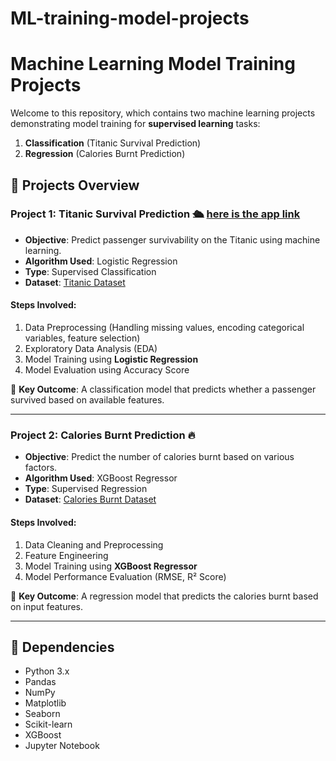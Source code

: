 # ML-training-model-projects

# Machine Learning Model Training Projects

Welcome to this repository, which contains two machine learning projects demonstrating model training for **supervised learning** tasks:
1. **Classification** (Titanic Survival Prediction)
2. **Regression** (Calories Burnt Prediction)

## 🚀 Projects Overview

### **Project 1: Titanic Survival Prediction** 🛳️ [here is the app link](https://titanic-aryx.streamlit.app/)
- **Objective**: Predict passenger survivability on the Titanic using machine learning.
- **Algorithm Used**: Logistic Regression
- **Type**: Supervised Classification
- **Dataset**: [Titanic Dataset](https://www.kaggle.com/c/titanic)

#### **Steps Involved**:
1. Data Preprocessing (Handling missing values, encoding categorical variables, feature selection)
2. Exploratory Data Analysis (EDA)
3. Model Training using **Logistic Regression**
4. Model Evaluation using Accuracy Score

📌 **Key Outcome**: A classification model that predicts whether a passenger survived based on available features.

---

### **Project 2: Calories Burnt Prediction** 🔥
- **Objective**: Predict the number of calories burnt based on various factors.
- **Algorithm Used**: XGBoost Regressor
- **Type**: Supervised Regression
- **Dataset**: [Calories Burnt Dataset](https://www.kaggle.com/datasets/fmendes/fmendesdat263xdemos)

#### **Steps Involved**:
1. Data Cleaning and Preprocessing
2. Feature Engineering
3. Model Training using **XGBoost Regressor**
4. Model Performance Evaluation (RMSE, R² Score)

📌 **Key Outcome**: A regression model that predicts the calories burnt based on input features.

---


## 📌 Dependencies
- Python 3.x
- Pandas
- NumPy
- Matplotlib
- Seaborn
- Scikit-learn
- XGBoost
- Jupyter Notebook



